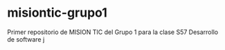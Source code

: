 # misiontic-grupo1
Primer repositorio de MISION TIC del Grupo 1 para la clase S57 Desarrollo de software
j
